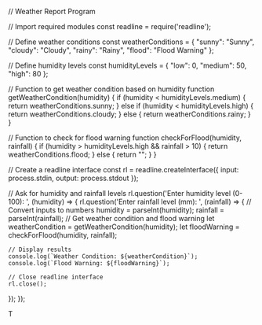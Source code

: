 // Weather Report Program

// Import required modules
const readline = require('readline');

// Define weather conditions
const weatherConditions = {
  "sunny": "Sunny",
  "cloudy": "Cloudy",
  "rainy": "Rainy",
  "flood": "Flood Warning"
};

// Define humidity levels
const humidityLevels = {
  "low": 0,
  "medium": 50,
  "high": 80
};

// Function to get weather condition based on humidity
function getWeatherCondition(humidity) {
  if (humidity < humidityLevels.medium) {
    return weatherConditions.sunny;
  } else if (humidity < humidityLevels.high) {
    return weatherConditions.cloudy;
  } else {
return weatherConditions.rainy;
  }
}

// Function to check for flood warning
function checkForFlood(humidity, rainfall) {
  if (humidity > humidityLevels.high && rainfall > 10) {
    return weatherConditions.flood;
  } else {
    return "";
  }
}

// Create a readline interface
const rl = readline.createInterface({
  input: process.stdin,
  output: process.stdout
});

// Ask for humidity and rainfall levels
rl.question('Enter humidity level (0-100): ', (humidity) => {
  rl.question('Enter rainfall level (mm): ', (rainfall) => {
    // Convert inputs to numbers
    humidity = parseInt(humidity);
    rainfall = parseInt(rainfall);
 // Get weather condition and flood warning
    let weatherCondition = getWeatherCondition(humidity);
    let floodWarning = checkForFlood(humidity, rainfall);

    // Display results
    console.log(`Weather Condition: ${weatherCondition}`);
    console.log(`Flood Warning: ${floodWarning}`);

    // Close readline interface
    rl.close();
  });
});

T
